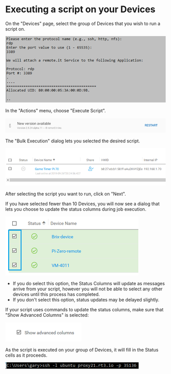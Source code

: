 # Executing a script on your Devices

On the "Devices" page, select the group of Devices that you wish to run a script on.

![](../../.gitbook/assets/image%20%28338%29.png)

In the "Actions" menu, choose "Execute Script".  

![](../../.gitbook/assets/image%20%28468%29.png)

The "Bulk Execution" dialog lets you selected the desired script.  

![](../../.gitbook/assets/image%20%28358%29.png)

After selecting the script you want to run, click on "Next".

If you have selected fewer than 10 Devices, you will now see a dialog that lets you choose to update the status columns during job execution.  

![](../../.gitbook/assets/image%20%28334%29.png)

* If you do select this option, the Status Columns will update as messages arrive from your script, however you will not be able to select any other devices until this process has completed.
* If you don't select this option, status updates may be delayed slightly.

If your script uses commands to update the status columns,  make sure that "Show Advanced Columns" is selected:

![](../../.gitbook/assets/image%20%284%29.png)

As the script is executed on your group of Devices, it will fill in the Status cells as it proceeds.

![](../../.gitbook/assets/image%20%28207%29.png)

